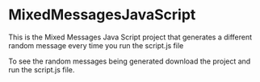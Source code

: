 # MixedMessagesJavaScript

This is the Mixed Messages Java Script project that generates a different random message every time you run the script.js file

To see the random messages being generated download the project and run the script.js file.
